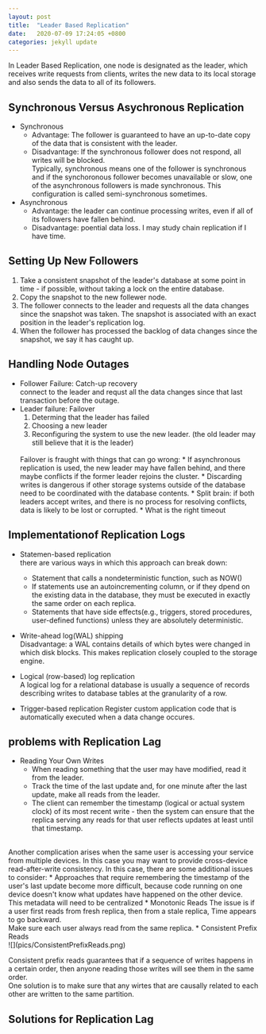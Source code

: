 ```yaml
---
layout: post
title:  "Leader Based Replication"
date:   2020-07-09 17:24:05 +0800
categories: jekyll update
---
```

In Leader Based Replication, one node is designated as the leader, which receives write requests from clients, writes the new data to its local storage and also sends the data to all of its followers.

## Synchronous Versus Asychronous Replication
  * Synchronous<br>
    * Advantage: The follower is guaranteed to have an up-to-date copy of the data that is consistent with the leader. 
    * Disadvantage: If the synchronous follower does not respond, all writes will be blocked.<br>
    Typically, synchronous means one of the follower is synchronous and if the synchoronous follower becomes unavailable or slow, one of the
    asynchronous followers is made synchronous. This configuration is called semi-synchronous sometimes.
  * Asynchronous<br>
    * Advantage: the leader can continue processing writes, even if all of its followers have fallen behind.
    * Disadvantage: poential data loss.
  I may study chain replication if I have time.
## Setting Up New Followers
  1. Take a consistent snapshot of the leader's database at some point in time - if possible, without taking a lock on the entire database.
  2. Copy the snapshot to the new follewer node.
  3. The follower connects to the leader and requests all the data changes since the snapshot was taken. The snapshot is associated with an exact position in the leader's replication log.
  4. When the follower has processed the backlog of data changes since the snapshot, we say it has caught up.
## Handling Node Outages
  * Follower Failure: Catch-up recovery<br>
  connect to the leader and requst all the data changes since that last transaction before the outage.
  * Leader failure: Failover
    1. Determing that the leader has failed
    2. Choosing a new leader
    3. Reconfiguring the system to use the new leader. (the old leader may still believe that it is the leader)
    <br>
    Failover is fraught with things that can go wrong:
    * If asynchronous replication is used, the new leader may have fallen behind, and there maybe conflicts if the former leader rejoins the cluster.
    * Discarding writes is dangerous if other storage systems outside of the database need to be coordinated with the database contents.
    * Split brain: if both leaders accept writes, and there is no process for resolving conflicts, data is likely to be lost or corrupted.
    * What is the right timeout
## Implementationof Replication Logs
  * Statemen-based replication
    <br>
    there are various ways in which this approach can break down:
    * Statement that calls a nondeterministic function, such as NOW()
    * If statements use an autoincrementing column, or if they dpend on the existing data in the database, they must be executed in exactly the same order on each replica.
    * Statements that have side effects(e.g., triggers, stored procedures, user-defined functions) unless they are absolutely deterministic.
  * Write-ahead log(WAL) shipping
    <br>
    Disadvantage: a WAL contains details of which bytes were changed in which disk blocks. This makes replication closely coupled to the storage engine.

  * Logical (row-based) log replication
    <br>
    A logical log for a relational database is usually a sequence of records describing writes to database tables at the granularity of a row.
  * Trigger-based replication
    Register custom application code that is automatically executed when a data change occures.
## problems with Replication Lag
  * Reading Your Own Writes
    * When reading something that the user may have modified, read it from the leader.
    * Track the time of the last update and, for one minute after the last update, make all reads from the leader.
    * The client can remember the timestamp (logical or actual system clock) of its most recent write - then the system can ensure that the replica serving any reads for that user reflects updates at least until that timestamp.
  <br>
  Another complication arises when the same user is accessing your service from multiple devices. In this case you may want to provide cross-device read-after-write consistency. In this case, there are some additional issues to consider:
    * Approaches that require remembering the timestamp of the user's last update become more difficult, because code running on one device doesn't know what updates have happened on the other device. This metadata will need to be centralized
  * Monotonic Reads
    The issue is if a user first reads from fresh replica, then from a stale replica, Time appears to go backward.
    <br>
    Make sure each user always read from the same replica.
  * Consistent Prefix Reads
  <br>
  ![](pics/ConsistentPrefixReads.png)


  Consistent prefix reads guarantees that if a sequence of writes happens in a certain order, then anyone reading those writes will see them in the same order.
  <br>
  One solution is to make sure that any wirtes that are causally related to each other are written to the same partition.
## Solutions for Replication Lag
